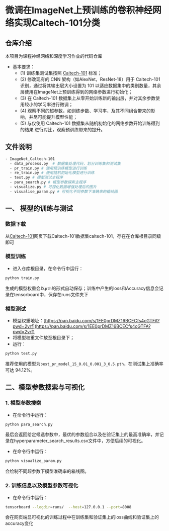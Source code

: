 # 微调在ImageNet上预训练的卷积神经网络实现Caltech-101分类

## 仓库介绍

本项目为课程神经网络和深度学习作业的代码仓库

* 基本要求：
  - (1) 训练集测试集按照 [Caltech-101](https://data.caltech.edu/records/mzrjq-6wc02) 标准；
  - (2) 修改现有的 CNN 架构（如AlexNet，ResNet-18）用于 Caltech-101 识别，通过将其输出层大小设置为 101 以适应数据集中的类别数量，其余层使用在ImageNet上预训练得到的网络参数进行初始化；
  - (3) 在 Caltech-101 数据集上从零开始训练新的输出层，并对其余参数使用较小的学习率进行微调；
  - (4) 观察不同的超参数，如训练步数、学习率，及其不同组合带来的影响，并尽可能提升模型性能；
  - (5) 与仅使用 Caltech-101 数据集从随机初始化的网络参数开始训练得到的结果 进行对比，观察预训练带来的提升。

## 文件说明
```bash
- ImageNet_Caltech-101
  - data_process.py  # 数据集处理代码，划分训练集和测试集
  - pr_train.py # 使用预训练模型进行训练
  - re_train.py # 使用随机初始化模型进行训练
  - test.py # 模型测试主程序
  - para_search.py # 模型参数探索主程序
  - visualize.py # 可视化数据增强处理后的图片
  - visualise_param.py # 可视化不同参数下准确率的箱线图
```

## 一、 模型的训练与测试

### 数据下载

从[Caltech-101](https://data.caltech.edu/records/mzrjq-6wc02)网页下载Caltech-101数据集caltech-101，存在在仓库根目录同级即可

### 模型训练

* 进入仓库根目录，在命令行中运行：
```bash
python train.py 
```

生成的模型权重会以`pth`的形式自动保存；训练中产生的loss和Accuracy信息会记录在tensorboard中，保存在runs文件夹下
### 模型测试

* 模型权重地址：[https://pan.baidu.com/s/1EE0prDMZ16BCECfs4cGTFA?pwd=2vrf](https://pan.baidu.com/s/1EE0prDMZ16BCECfs4cGTFA?pwd=2vrf)
* 将模型权重文件放至根目录下；
* 运行：
```bash
python test.py
```
推荐使用的模型为`best_pr_model_15_0.01_0.001_3_0.5.pth`，在测试集上准确率可达 94.12%。

## 二、模型参数搜索与可视化

### 1. 模型参数搜索
* 在命令行中运行：
```bash
python para_search.py
```
最后会返回给定候选参数中，最优的参数组合以及在验证集上的最高准确率，并记录在hyperparameter_search_results.csv文件中，方便后续的可视化。
* 在命令行中运行：
```bash
python visualize_param.py
```
会绘制不同超参数下模型准确率的箱线图。

### 2. 训练信息以及模型参数可视化
* 在命令行中运行：
```bash
tensorboard --logdir=runs/  --host=127.0.0.1 --port=8008
```
会在网页端显可视化的训练过程中在训练集和验证集上的loss曲线和验证集上的accuracy变化
